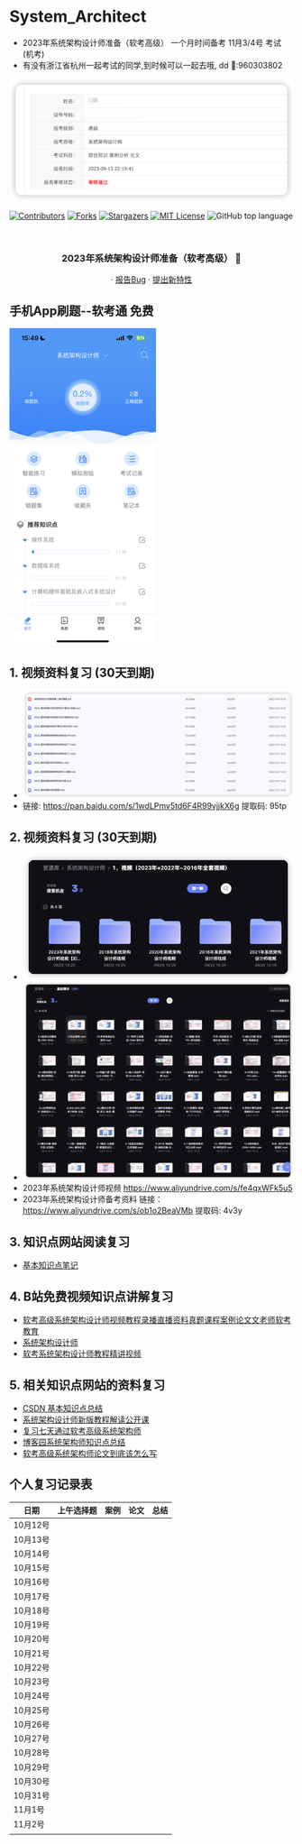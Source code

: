 # System_Architect
- 2023年系统架构设计师准备（软考高级） 一个月时间备考 11月3/4号 考试 (机考)
- 有没有浙江省杭州一起考试的同学,到时候可以一起去哦, dd 🐧:960303802

![img_4.png](img_4.png)

<!-- PROJECT SHIELDS -->

[![Contributors][contributors-shield]][contributors-url]
[![Forks][forks-shield]][forks-url]
[![Stargazers][stars-shield]][stars-url]
[![MIT License][license-shield]][license-url]
![GitHub top language](https://img.shields.io/github/languages/top/hakusai22/System_Architect?style=for-the-badge)

<!-- PROJECT LOGO -->
<br />



<p align="center">
    <a href="https://github.com/hakusai22/System_Architect/">
    </a>
    <h3 align="center">2023年系统架构设计师准备（软考高级） 🔞</h3>
  <p align="center">
    ·
    <a href="https://github.com/hakusai22/System_Architect/issues">报告Bug</a>
    ·
    <a href="https://github.com/hakusai22/System_Architect/issues">提出新特性</a>
  </p>

<!-- links -->

[your-project-path]:hakusai22/System_Architect

[contributors-shield]: https://img.shields.io/github/contributors/hakusai22/System_Architect.svg?style=for-the-badge

[contributors-url]: https://github.com/hakusai22/System_Architect/graphs/contributors

[forks-shield]: https://img.shields.io/github/forks/hakusai22/System_Architect.svg?style=for-the-badge

[forks-url]: https://github.com/hakusai22/System_Architect/network/members

[stars-shield]: https://img.shields.io/github/stars/hakusai22/System_Architect.svg?style=for-the-badge

[stars-url]: https://github.com/hakusai22/System_Architect/stargazers

[issues-shield]: https://img.shields.io/github/issues/hakusai22/System_Architect.svg?style=for-the-badge

[issues-url]: https://img.shields.io/github/issues/hakusai22/System_Architect.svg

[license-shield]: https://img.shields.io/github/license/hakusai22/System_Architect.svg?style=for-the-badge

[license-url]: https://github.com/hakusai22/System_Architect/blob/master/LICENSE

[linkedin-shield]: https://img.shields.io/badge/-LinkedIn-black.svg?style=for-the-badge&logo=linkedin&colorB=555

[linkedin-url]: https://linkedin.com/in/xxxx

## 手机App刷题--软考通 免费
![img_3.png](img_3.png)

## 1. 视频资料复习 (30天到期)
- ![img.png](img.png)
- 链接: https://pan.baidu.com/s/1wdLPmv5td6F4R99vjjkX6g  提取码: 95tp

## 2. 视频资料复习 (30天到期)
- ![img_1.png](img_1.png)
- ![img_2.png](img_2.png)
- 2023年系统架构设计师视频  https://www.aliyundrive.com/s/fe4qxWFk5u5
- 2023年系统架构设计师备考资料 链接：https://www.aliyundrive.com/s/ob1o2BeaVMb 提取码: 4v3y

## 3. 知识点网站阅读复习
- [基本知识点笔记](https://lisahust.github.io/notebook1_web/)

## 4. B站免费视频知识点讲解复习 
- [软考高级系统架构设计师视频教程录播直播资料真题课程案例论文文老师软考教育](https://www.bilibili.com/video/BV1YV411Y7t4/?spm_id_from=333.999.0.0&vd_source=5c4d3e12d3512ed84532d27dcef8ab0d)
- [系统架构设计师](https://www.bilibili.com/video/BV1wD4y1q7ni/?spm_id_from=333.337.search-card.all.click&vd_source=5c4d3e12d3512ed84532d27dcef8ab0d)
- [软考系统架构设计师教程精讲视频](https://www.bilibili.com/video/BV1Ak4y1s7Hd/?spm_id_from=333.337.search-card.all.click&vd_source=5c4d3e12d3512ed84532d27dcef8ab0d)


## 5. 相关知识点网站的资料复习
- [CSDN 基本知识点总结](https://blog.csdn.net/weixin_30197685/article/details/132797803?app_version=6.1.4&utm_source=app)
- [系统架构设计师新版教程解读公开课](https://wangxiao.xisaiwang.com/shipin2/v280007661.html)
- [复习七天通过软考高级系统架构师](https://zhuanlan.zhihu.com/p/338502562)
- [博客园系统架构师知识点总结](https://www.cnblogs.com/Tiancheng-Duan/tag/%E6%9E%B6%E6%9E%84/)
- [软考高级系统架构师论文到底该怎么写](https://mp.weixin.qq.com/s/E97YA-VktIoEmOCwZ2EUqg)





##  个人复习记录表

| 日期     | 上午选择题 | 案例 | 论文 | 总结 |
| -------- | ---------- | ---- | :--: | ---- |
| 10月12号 |            |      |      |      |
| 10月13号 |            |      |      |      |
| 10月14号 |            |      |      |      |
| 10月15号 |            |      |      |      |
| 10月16号 |            |      |      |      |
| 10月17号 |            |      |      |      |
| 10月18号 |            |      |      |      |
| 10月19号 |            |      |      |      |
| 10月20号 |            |      |      |      |
| 10月21号 |            |      |      |      |
| 10月22号 |            |      |      |      |
| 10月23号 |            |      |      |      |
| 10月24号 |            |      |      |      |
| 10月25号 |            |      |      |      |
| 10月26号 |            |      |      |      |
| 10月27号 |            |      |      |      |
| 10月28号 |            |      |      |      |
| 10月29号 |            |      |      |      |
| 10月30号 |            |      |      |      |
| 10月31号 |            |      |      |      |
| 11月1号  |            |      |      |      |
| 11月2号  |            |      |      |      |
|          |            |      |      |      |

